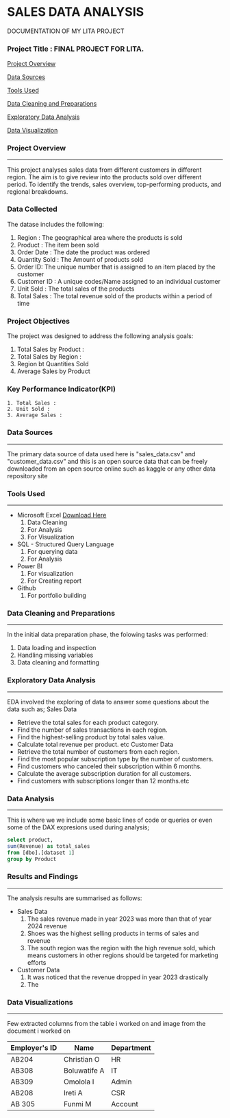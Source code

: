 # SALES DATA ANALYSIS
DOCUMENTATION OF MY LITA PROJECT 

### Project Title : FINAL PROJECT FOR LITA.

[Project Overview](#project~overview)

[Data Sources](#data~sources)

[Tools Used](#tools~used)

[Data Cleaning and Preparations](#data~cleaning~and~preparations)

[Exploratory Data Analysis](#exploratory~data~analysis)


[Data Visualization](#data~visualization)


### Project Overview
---
This project analyses sales data from different customers in different region. The aim is to give review into the products sold over different period. To identify the trends, sales overview, top-performing products, and 
regional breakdowns.

### Data Collected
The datase includes the following:
 1. Region : The geographical area where the products is sold
 2. Product : The item been sold
 3. Order Date : The date the product was ordered
 4. Quantity Sold : The Amount of products sold
 5. Order ID: The unique number that is assigned to an item placed by the customer
 6. Customer ID : A unique codes/Name assigned to an individual customer
 7. Unit Sold : The total sales of the products
 8. Total Sales : The total revenue sold of the products within a period of time

### Project Objectives
The project was designed to address the following analysis goals: 
  1. Total Sales by Product : 
  2. Total Sales by Region : 
  3. Region bt Quantities Sold
  4. Average Sales by Product

### Key Performance Indicator(KPI)
    1. Total Sales :
    2. Unit Sold :
    3. Average Sales : 
### Data Sources
---
The primary data source of data used here is "sales_data.csv" and "customer_data.csv" and this is an open source data that can be freely downloaded from an open source online such as kaggle or any other data repository site 

### Tools Used 
---
- Microsoft Excel  [Download Here](https://wwwmicrosoft.com)
    1. Data Cleaning
    2. For Analysis 
    3. For Visualization
- SQL - Structured Query Language 
    1. For querying data
    2. For Analysis
- Power BI
    1. For visualization
    2. For Creating report
- Github 
   1. For portfolio building 

### Data Cleaning and Preparations
---
In the initial data preparation phase, the folowing tasks was performed: 
   1. Data loading and inspection
   2. Handling missing variables
   3. Data cleaning and formatting

### Exploratory Data Analysis
---
EDA involved the exploring of data to answer some questions about the data such as; 
            Sales Data
- Retrieve the total sales for each product category. 
- Find the number of sales transactions in each region. 
- Find the highest-selling product by total sales value. 
- Calculate total revenue per product. etc
            Customer Data
- Retrieve the total number of customers from each region. 
- Find the most popular subscription type by the number of customers. 
- Find customers who canceled their subscription within 6 months. 
- Calculate the average subscription duration for all customers. 
- Find customers with subscriptions longer than 12 months.etc



### Data Analysis
---
This is where we we include some basic lines of code or queries or even some of the DAX expresions used during analysis;

``` SQL
select product,
sum(Revenue) as total_sales
from [dbo].[dataset 1]	
group by Product
```

### Results and Findings
---
The analysis results are summarised as follows: 
- Sales Data
   1. The sales revenue made in year 2023 was more than that of year 2024 revenue
   2. Shoes was the highest selling products in terms of sales and revenue
   3. The south region was the region with the high revenue sold, which means customers in other regions should be targeted for 
       marketing efforts
- Customer Data
  1. It was noticed that the revenue dropped in year 2023 drastically
  2. The 

### Data Visualizations
---
Few extracted columns from the table i worked on and image from the document i worked on







|Employer's ID|Name| Department|
|-------------|---------|---------|
|AB204| Christian O| HR|
|AB308| Boluwatife A| IT|
|AB309| Omolola I|Admin|
|AB208| Ireti A| CSR|
|AB 305| Funmi M| Account|

